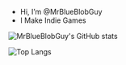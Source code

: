- Hi, I’m @MrBlueBlobGuy
- I Make Indie Games



![MrBlueBlobGuy's GitHub stats](https://github-readme-stats.vercel.app/api?username=MrBlueBlobGuy&show_icons=true&theme=transparent)

![Top Langs](https://github-readme-stats.vercel.app/api/top-langs/?username=MrBlueBlobGuy&layout=compact&theme=transparent)

